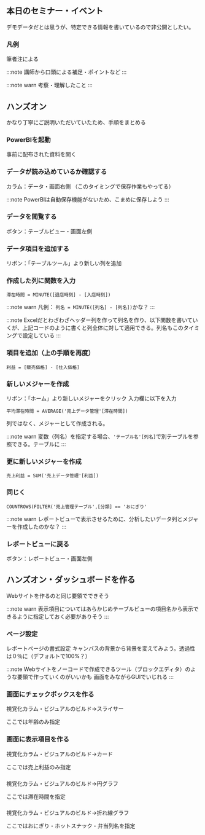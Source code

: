 ## 本日のセミナー・イベント
デモデータだとは思うが、特定できる情報を書いているので非公開としたい。

### 凡例
筆者注による

:::note
講師から口頭による補足・ポイントなど
:::

:::note warn
考察・理解したこと
:::

## ハンズオン
かなり丁寧にご説明いただいていたため、手順をまとめる

### PowerBIを起動
事前に配布された資料を開く

### データが読み込めているか確認する
カラム：データ・画面右側
（このタイミングで保存作業もやってる）

:::note
PowerBIは自動保存機能がないため、こまめに保存しよう
:::

### データを閲覧する
ボタン：テーブルビュー・画面左側

### データ項目を追加する
リボン：「テーブルツール」より新しい列を追加

### 作成した列に関数を入力
```
滞在時間 = MINUTE([退店時刻] - [入店時刻])
```

:::note warn
凡例： `列名 = MINUTE([列名] - [列名])`かな？
:::

:::note
Excelだとわざわざヘッダー列を作って列名を作り、以下関数を書いていくが、上記コードのように書くと列全体に対して適用できる。列名もこのタイミングで設定している
:::

### 項目を追加（上の手順を再度）
```
利益 = [販売価格] - [仕入価格]
```

### 新しいメジャーを作成
リボン：「ホーム」より新しいメジャーをクリック
入力欄に以下を入力

```
平均滞在時間 = AVERAGE('売上データ管理'[滞在時間])
```

列ではなく、メジャーとして作成される。

:::note warn
変数（列名）を指定する場合、`'テーブル名'[列名]`で別テーブルを参照できる。テーブルに
:::

### 更に新しいメジャーを作成
```
売上利益 = SUM('売上データ管理'[利益])
```

### 同じく
```
COUNTROWS(FILTER('売上管理テーブル',[分類] == 'おにぎり'
```

:::note warn
レポートビューで表示させるために、分析したいデータ列とメジャーを作成したのかな？
:::

### レポートビューに戻る
ボタン：レポートビュー・画面左側

## ハンズオン・ダッシュボードを作る
Webサイトを作るのと同じ要領でできそう

:::note warn
表示項目についてはあらかじめテーブルビューの項目名から表示できるように指定しておく必要がありそう
:::

### ページ設定
レポートページの書式設定
キャンバスの背景から背景を変えてみよう。透過性は０％に（デフォルトで100%？）

:::note
Webサイトをノーコードで作成できるツール（ブロックエディタ）のような要領で作っていくのがいいかも
画面をみながらGUIでいじれる
:::

### 画面にチェックボックスを作る
視覚化カラム・ビジュアルのビルド→スライサー

ここでは年齢のみ指定

### 画面に表示項目を作る
視覚化カラム・ビジュアルのビルド→カード

ここでは売上利益のみ指定

### 
視覚化カラム・ビジュアルのビルド→円グラフ

ここでは滞在時間を指定

### 
視覚化カラム・ビジュアルのビルド→折れ線グラフ

ここではおにぎり・ホットスナック・弁当列名を指定
